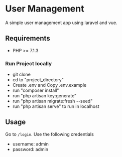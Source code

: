 # User Management

A simple user management app using laravel and vue. 

## Requirements
- PHP >= 7.1.3

### Run Project locally
- git clone 
- cd to "project_directory"
- Create .env and Copy .env.example
- run "composer install"
- run "php artisan key:generate"
- run "php artisan migrate:fresh --seed"
- run "php artisan serve" to run in localhost

## Usage

Go to `/login`. Use the following credentials

- username: admin
- password: admin